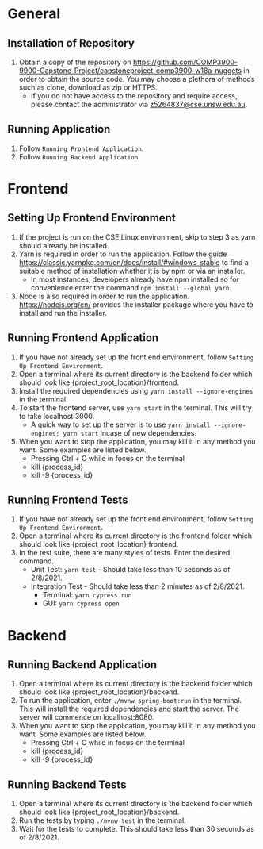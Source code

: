 # General
## Installation of Repository
1. Obtain a copy of the repository on https://github.com/COMP3900-9900-Capstone-Project/capstoneproject-comp3900-w18a-nuggets in order to obtain the source code. You may choose a plethora of methods such as clone, download as zip or HTTPS.
    * If you do not have access to the repository and require access, please contact the administrator via z5264837@cse.unsw.edu.au.

## Running Application
1. Follow `Running Frontend Application`.
2. Follow `Running Backend Application`.

# Frontend
## Setting Up Frontend Environment
1. If the project is run on the CSE Linux environment, skip to step 3 as yarn should already be installed.
2. Yarn is required in order to run the application. Follow the guide https://classic.yarnpkg.com/en/docs/install/#windows-stable to find a suitable method of installation whether it is by npm or via an installer.
    * In most instances, developers already have npm installed so for convenience enter the command `npm install --global yarn`.
3. Node is also required in order to run the application. https://nodejs.org/en/ provides the installer package where you have to install and run the installer.

## Running Frontend Application
1. If you have not already set up the front end environment, follow `Setting Up Frontend Environment`.
2. Open a terminal where its current directory is the backend folder which should look like {project_root_location}/frontend.
3. Install the required dependencies using `yarn install --ignore-engines` in the terminal.
4. To start the frontend server, use `yarn start` in the terminal. This will try to take localhost:3000.
    * A quick way to set up the server is to use `yarn install --ignore-engines; yarn start` incase of new dependencies.
6. When you want to stop the application, you may kill it in any method you want. Some examples are listed below.
    * Pressing Ctrl + C while in focus on the terminal
    * kill {process_id}
    * kill -9 {process_id}

## Running Frontend Tests
1. If you have not already set up the front end environment, follow `Setting Up Frontend Environment`.
2. Open a terminal where its current directory is the frontend folder which should look like {project_root_location} frontend.
3. In the test suite, there are many styles of tests. Enter the desired command.
    * Unit Test: `yarn test` - Should take less than 10 seconds as of 2/8/2021.
    * Integration Test - Should take less than 2 minutes as of 2/8/2021.
        * Terminal: `yarn cypress run`
        * GUI: `yarn cypress open`


# Backend
## Running Backend Application
1. Open a terminal where its current directory is the backend folder which should look like {project_root_location}/backend.
2. To run the application, enter `./mvnw spring-boot:run` in the terminal. This will install the required dependencies and start the server. The server will commence on localhost:8080.
3. When you want to stop the application, you may kill it in any method you want. Some examples are listed below.
    * Pressing Ctrl + C while in focus on the terminal
    * kill {process_id}
    * kill -9 {process_id}

## Running Backend Tests
1. Open a terminal where its current directory is the backend folder which should look like {project_root_location}/backend.
2. Run the tests by typing `./mvnw test` in the terminal.
3. Wait for the tests to complete. This should take less than 30 seconds as of 2/8/2021.
